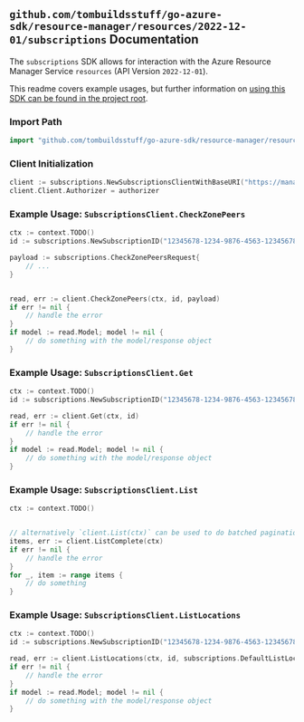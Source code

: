 
## `github.com/tombuildsstuff/go-azure-sdk/resource-manager/resources/2022-12-01/subscriptions` Documentation

The `subscriptions` SDK allows for interaction with the Azure Resource Manager Service `resources` (API Version `2022-12-01`).

This readme covers example usages, but further information on [using this SDK can be found in the project root](https://github.com/tombuildsstuff/go-azure-sdk/tree/main/docs).

### Import Path

```go
import "github.com/tombuildsstuff/go-azure-sdk/resource-manager/resources/2022-12-01/subscriptions"
```


### Client Initialization

```go
client := subscriptions.NewSubscriptionsClientWithBaseURI("https://management.azure.com")
client.Client.Authorizer = authorizer
```


### Example Usage: `SubscriptionsClient.CheckZonePeers`

```go
ctx := context.TODO()
id := subscriptions.NewSubscriptionID("12345678-1234-9876-4563-123456789012")

payload := subscriptions.CheckZonePeersRequest{
	// ...
}


read, err := client.CheckZonePeers(ctx, id, payload)
if err != nil {
	// handle the error
}
if model := read.Model; model != nil {
	// do something with the model/response object
}
```


### Example Usage: `SubscriptionsClient.Get`

```go
ctx := context.TODO()
id := subscriptions.NewSubscriptionID("12345678-1234-9876-4563-123456789012")

read, err := client.Get(ctx, id)
if err != nil {
	// handle the error
}
if model := read.Model; model != nil {
	// do something with the model/response object
}
```


### Example Usage: `SubscriptionsClient.List`

```go
ctx := context.TODO()


// alternatively `client.List(ctx)` can be used to do batched pagination
items, err := client.ListComplete(ctx)
if err != nil {
	// handle the error
}
for _, item := range items {
	// do something
}
```


### Example Usage: `SubscriptionsClient.ListLocations`

```go
ctx := context.TODO()
id := subscriptions.NewSubscriptionID("12345678-1234-9876-4563-123456789012")

read, err := client.ListLocations(ctx, id, subscriptions.DefaultListLocationsOperationOptions())
if err != nil {
	// handle the error
}
if model := read.Model; model != nil {
	// do something with the model/response object
}
```
